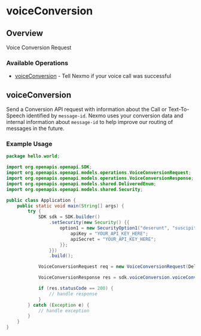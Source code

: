 # voiceConversion

## Overview

Voice Conversion Request

### Available Operations

* [voiceConversion](#voiceconversion) - Tell Nexmo if your voice call was successful

## voiceConversion

Send a Conversion API request with information about the Call or Text-To-Speech identified by `message-id`. Nexmo uses your conversion data and internal information about `message-id` to help improve our routing of messages in the future.

### Example Usage

```java
package hello.world;

import org.openapis.openapi.SDK;
import org.openapis.openapi.models.operations.VoiceConversionRequest;
import org.openapis.openapi.models.operations.VoiceConversionResponse;
import org.openapis.openapi.models.shared.DeliveredEnum;
import org.openapis.openapi.models.shared.Security;

public class Application {
    public static void main(String[] args) {
        try {
            SDK sdk = SDK.builder()
                .setSecurity(new Security() {{
                    option1 = new SecurityOption1("deserunt", "suscipit") {{
                        apiKey = "YOUR_API_KEY_HERE";
                        apiSecret = "YOUR_API_KEY_HERE";
                    }};
                }})
                .build();

            VoiceConversionRequest req = new VoiceConversionRequest(DeliveredEnum.FALSE, "magnam", "debitis");            

            VoiceConversionResponse res = sdk.voiceConversion.voiceConversion(req);

            if (res.statusCode == 200) {
                // handle response
            }
        } catch (Exception e) {
            // handle exception
        }
    }
}
```
